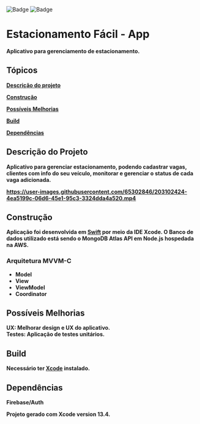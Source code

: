 ![Badge](https://img.shields.io/badge/Swift-FA7343?style=for-the-badge&logo=swift&logoColor=white) ![Badge](https://img.shields.io/badge/iOS-000000?style=for-the-badge&logo=Apple&logoColor=white)


# Estacionamento Fácil - App

<b>Aplicativo para gerenciamento de estacionamento.<br>

## Tópicos 

 [Descrição do projeto](#descrição-do-projeto)
 
 [Construção](#construção)
 
 [Possíveis Melhorias](#possíveis-melhorias)
 
 [Build](#build)
 
 [Dependências](#dependencias)


## Descrição do Projeto
<b>Aplicativo para gerenciar estacionamento, podendo cadastrar vagas, clientes com info do seu veículo, monitorar e gerenciar o status de cada vaga adicionada.<br>

https://user-images.githubusercontent.com/65302846/203102424-4ea5199c-06d6-45e1-95c3-3324dda4a520.mp4
 
## Construção
Aplicação foi desenvolvida em [Swift](https://www.apple.com/br/swift/) por meio da IDE Xcode.
O Banco de dados utilizado está sendo o MongoDB Atlas
API em Node.js hospedada na AWS.

### Arquitetura MVVM-C
 
- Model
- View
- ViewModel
- Coordinator

## Possíveis Melhorias
<b>UX</b>: Melhorar design e UX do aplicativo.<br>
<b>Testes</b>: Aplicação de testes unitários.

## Build
Necessário ter [Xcode](https://developer.apple.com/xcode/) instalado.

## Dependências
<b>Firebase/Auth<br>
 
Projeto gerado com Xcode version 13.4.

